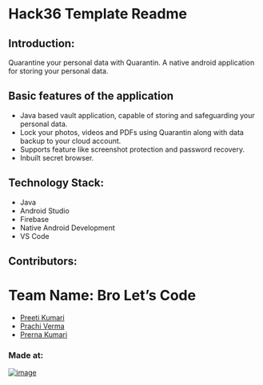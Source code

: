 # Hack36 Template Readme

## Introduction: 
Quarantine your personal data with Quarantin. A native android application for storing your personal data.

## Basic features of the application
- Java based vault application, capable of storing and safeguarding your personal data.
- Lock your photos, videos and PDFs using Quarantin along with data backup to your cloud account.
- Supports feature like screenshot protection and password recovery.
- Inbuilt secret browser.

## Technology Stack:
- Java
- Android Studio
- Firebase
- Native Android Development
- VS Code

## Contributors: 
# Team Name: Bro Let’s Code 
- [Preeti Kumari](https://github.com/Preeti811)
- [Prachi Verma](https://github.com/Prachi-121)
- [Prerna Kumari](https://github.com/prernak456)

### Made at:
[![image](https://user-images.githubusercontent.com/76868468/176120781-82d79b19-3bb7-4d5d-8f89-c322d23fb926.png)](https://hack36.com)


